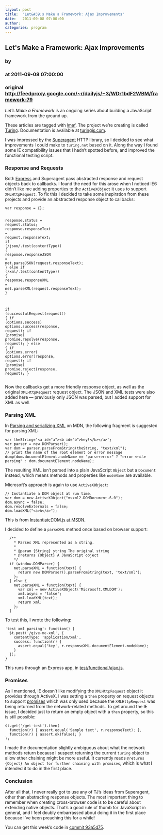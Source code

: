 ```yaml
---
layout: post
title:  "Let&#39;s Make a Framework: Ajax Improvements"
date:   2011-09-08 07:00:00
author: 
categories: program
---
```


## Let&#39;s Make a Framework: Ajax Improvements
### by 
### at 2011-09-08 07:00:00
### original <http://feedproxy.google.com/~r/dailyjs/~3/WDr1bdF2WBM/framework-79>

<div>
<p><em>Let’s Make a Framework</em> is an ongoing series about building a JavaScript framework from the ground up.</p>
<p>These articles are tagged with <a href="http://dailyjs.com/tags.html#lmaf">lmaf</a>.  The project we’re creating is called <a href="http://github.com/alexyoung/turing.js">Turing</a>.  Documentation is available at <a href="http://turingjs.com/">turingjs.com</a>.</p>
</div>
<p>I was impressed by the <a href="https://github.com/visionmedia/superagent">Superagent</a> <span>HTTP</span> library, so I decided to see what improvements I could make to <code>turing.net</code> based on it.  Along the way I found some IE compatibility issues that I hadn’t spotted before, and improved the functional testing script.</p>
<h3>Response and Requests</h3>
<p>Both <a href="http://expressjs.com/">Express</a> and Superagent pass abstracted response and request objects back to callbacks.  I found the need for this arose when I noticed IE6 didn’t like me adding properties to the <code>ActiveXObject</code> it uses to support <code>XMLHttpRequest</code>.  To fix this I decided to take some inspiration from these projects and provide an abstracted response object to callbacks:</p>
<div><pre><code><span>var</span> <span>response</span> <span>=</span> <span>{};</span>

<span>response</span><span>.</span><span>status</span> <span>=</span> <span>request</span><span>.</span><span>status</span><span>;</span>
<span>response</span><span>.</span><span>responseText</span> <span>=</span> <span>request</span><span>.</span><span>responseText</span><span>;</span>
<span>if</span> <span>(</span><span>/json/</span><span>.</span><span>test</span><span>(</span><span>contentType</span><span>))</span> <span>{</span>
  <span>response</span><span>.</span><span>responseJSON</span> <span>=</span> <span>net</span><span>.</span><span>parseJSON</span><span>(</span><span>request</span><span>.</span><span>responseText</span><span>);</span>
<span>}</span> <span>else</span> <span>if</span> <span>(</span><span>/xml/</span><span>.</span><span>test</span><span>(</span><span>contentType</span><span>))</span> <span>{</span>
  <span>response</span><span>.</span><span>responseXML</span> <span>=</span> <span>net</span><span>.</span><span>parseXML</span><span>(</span><span>request</span><span>.</span><span>responseText</span><span>);</span>
<span>}</span>

<span>if</span> <span>(</span><span>successfulRequest</span><span>(</span><span>request</span><span>))</span> <span>{</span>
  <span>if</span> <span>(</span><span>options</span><span>.</span><span>success</span><span>)</span> <span>options</span><span>.</span><span>success</span><span>(</span><span>response</span><span>,</span> <span>request</span><span>);</span>
  <span>if</span> <span>(</span><span>promise</span><span>)</span> <span>promise</span><span>.</span><span>resolve</span><span>(</span><span>response</span><span>,</span> <span>request</span><span>);</span>
<span>}</span> <span>else</span> <span>{</span>
  <span>if</span> <span>(</span><span>options</span><span>.</span><span>error</span><span>)</span> <span>options</span><span>.</span><span>error</span><span>(</span><span>response</span><span>,</span> <span>request</span><span>);</span>
  <span>if</span> <span>(</span><span>promise</span><span>)</span> <span>promise</span><span>.</span><span>reject</span><span>(</span><span>response</span><span>,</span> <span>request</span><span>);</span>
<span>}</span>
</code></pre>
</div><p>Now the callbacks get a more friendly response object, as well as the original <code>XMLHttpRequest</code> request object.  The <span>JSON</span> and <span>XML</span> tests were also added here — previously only <span>JSON</span> was parsed, but I added support for <span>XML</span> as well.</p>
<h3>Parsing <span>XML</span></h3>
<p>In <a href="https://developer.mozilla.org/en/Parsing_and_serializing_XML">Parsing and serializing <span>XML</span></a> on <span>MDN</span>, the following fragment is suggested for parsing <span>XML</span>:</p>
<div><pre><code><span>var</span> <span>theString</span><span>=</span><span>&#39;&lt;a id=&quot;a&quot;&gt;&lt;b id=&quot;b&quot;&gt;hey!&lt;/b&gt;&lt;/a&gt;&#39;</span><span>;</span>
<span>var</span> <span>parser</span> <span>=</span> <span>new</span> <span>DOMParser</span><span>();</span>
<span>var</span> <span>dom</span> <span>=</span> <span>parser</span><span>.</span><span>parseFromString</span><span>(</span><span>theString</span><span>,</span> <span>&quot;text/xml&quot;</span><span>);</span>
<span>// print the name of the root element or error message</span>
<span>dump</span><span>(</span><span>dom</span><span>.</span><span>documentElement</span><span>.</span><span>nodeName</span> <span>==</span> <span>&quot;parsererror&quot;</span> <span>?</span> <span>&quot;error while parsing&quot;</span> <span>:</span> <span>dom</span><span>.</span><span>documentElement</span><span>.</span><span>nodeName</span><span>);</span>
</code></pre>
</div><p>The resulting <span>XML</span> isn’t parsed into a plain JavaScript <code>Object</code> but a <code>Document</code> instead, which means methods and properties like <code>nodeName</code> are available.</p>
<p>Microsoft’s approach is again to use <code>ActiveXObject</code>:</p>
<div><pre><code><span>// Instantiate a DOM object at run time.</span>
<span>var</span> <span>dom</span> <span>=</span> <span>new</span> <span>ActiveXObject</span><span>(</span><span>&quot;msxml2.DOMDocument.6.0&quot;</span><span>);</span>
<span>dom</span><span>.</span><span>async</span> <span>=</span> <span>false</span><span>;</span>
<span>dom</span><span>.</span><span>resolveExternals</span> <span>=</span> <span>false</span><span>;</span>
<span>dom</span><span>.</span><span>loadXML</span><span>(</span><span>&quot;&lt;a&gt;A&lt;/a&gt;&quot;</span><span>);</span>
</code></pre>
</div><p>This is from <a href="http://msdn.microsoft.com/en-us/library/ms764708(v=vs.85).aspx">InstantiateDOM.js at <span>MSDN</span></a>.</p>
<p>I decided to define a <code>parseXML</code> method once based on browser support:</p>
<div><pre><code>  <span>/**</span>
<span>    * Parses XML represented as a string.</span>
<span>    *</span>
<span>    * @param {String} string The original string</span>
<span>    * @returns {Object} A JavaScript object</span>
<span>    */</span>
  <span>if</span> <span>(</span><span>window</span><span>.</span><span>DOMParser</span><span>)</span> <span>{</span>
    <span>net</span><span>.</span><span>parseXML</span> <span>=</span> <span>function</span><span>(</span><span>text</span><span>)</span> <span>{</span>
      <span>return</span> <span>new</span> <span>DOMParser</span><span>().</span><span>parseFromString</span><span>(</span><span>text</span><span>,</span> <span>&#39;text/xml&#39;</span><span>);</span>
    <span>};</span>
  <span>}</span> <span>else</span> <span>{</span>
    <span>net</span><span>.</span><span>parseXML</span> <span>=</span> <span>function</span><span>(</span><span>text</span><span>)</span> <span>{</span>
      <span>var</span> <span>xml</span> <span>=</span> <span>new</span> <span>ActiveXObject</span><span>(</span><span>&#39;Microsoft.XMLDOM&#39;</span><span>);</span>
      <span>xml</span><span>.</span><span>async</span> <span>=</span> <span>&#39;false&#39;</span><span>;</span>
      <span>xml</span><span>.</span><span>loadXML</span><span>(</span><span>text</span><span>);</span>
      <span>return</span> <span>xml</span><span>;</span>
    <span>};</span>
  <span>}</span>
</code></pre>
</div><p>To test this, I wrote the following:</p>
<div><pre><code><span>&#39;test xml parsing&#39;</span><span>:</span> <span>function</span><span>()</span> <span>{</span>
  <span>$t</span><span>.</span><span>post</span><span>(</span><span>&#39;/give-me-xml&#39;</span><span>,</span> <span>{</span>
    <span>contentType</span><span>:</span> <span>&#39;application/xml&#39;</span><span>,</span>
    <span>success</span><span>:</span> <span>function</span><span>(</span><span>r</span><span>)</span> <span>{</span>
      <span>assert</span><span>.</span><span>equal</span><span>(</span><span>&#39;key&#39;</span><span>,</span> <span>r</span><span>.</span><span>responseXML</span><span>.</span><span>documentElement</span><span>.</span><span>nodeName</span><span>);</span>
    <span>}</span>
  <span>});</span>
<span>}</span>
</code></pre>
</div><p>This runs through an Express app, in <a href="https://github.com/alexyoung/turing.js/blob/master/test/functional/ajax.js">test/functional/ajax.js</a>.</p>
<h3>Promises</h3>
<p>As I mentioned, IE doesn’t like modifying the <code>XMLHttpRequest</code> object it provides through ActiveX.  I was setting a <code>then</code> property on request objects to support <a href="http://dailyjs.com/2011/06/02/framework-65/">promises</a> which was only used because the <code>XMLHttpRequest</code> was being returned from the network-related methods.  To get around the IE issue, I decided just to return an empty object with a <code>then</code> property, so this is still possible:</p>
<div><pre><code><span>$t</span><span>.</span><span>get</span><span>(</span><span>&#39;/get-test&#39;</span><span>).</span><span>then</span><span>(</span>
  <span>function</span><span>(</span><span>r</span><span>)</span> <span>{</span> <span>assert</span><span>.</span><span>equal</span><span>(</span><span>&#39;Sample text&#39;</span><span>,</span> <span>r</span><span>.</span><span>responseText</span><span>);</span> <span>},</span>
  <span>function</span><span>(</span><span>r</span><span>)</span> <span>{</span> <span>assert</span><span>.</span><span>ok</span><span>(</span><span>false</span><span>);</span> <span>}</span>
<span>);</span>
</code></pre>
</div><p>I made the documentation slightly ambiguous about what the network methods return because I suspect returning the current <code>turing</code> object to allow other chaining might be more useful.  It currently reads <code>@returns {Object} An object for further chaining with promises</code>, which is what I intended it to do in the first place.</p>
<h3>Conclusion</h3>
<p>After all that, I never really got to use any of TJ’s ideas from Superagent, other than abstracting response objects.  The most important thing to remember when creating cross-browser code is to be careful about extending native objects.  That’s a good rule of thumb for JavaScript in general, and I feel doubly embarrassed about doing it in the first place because I’ve been preaching this for a while!</p>
<p>You can get this week’s code in <a href="https://github.com/alexyoung/turing.js/commit/93a5d75338a8422e5a48fa2b5aa80049b1565b27">commit 93a5d75</a>.</p><img src="http://feeds.feedburner.com/~r/dailyjs/~4/WDr1bdF2WBM" height="1" width="1">